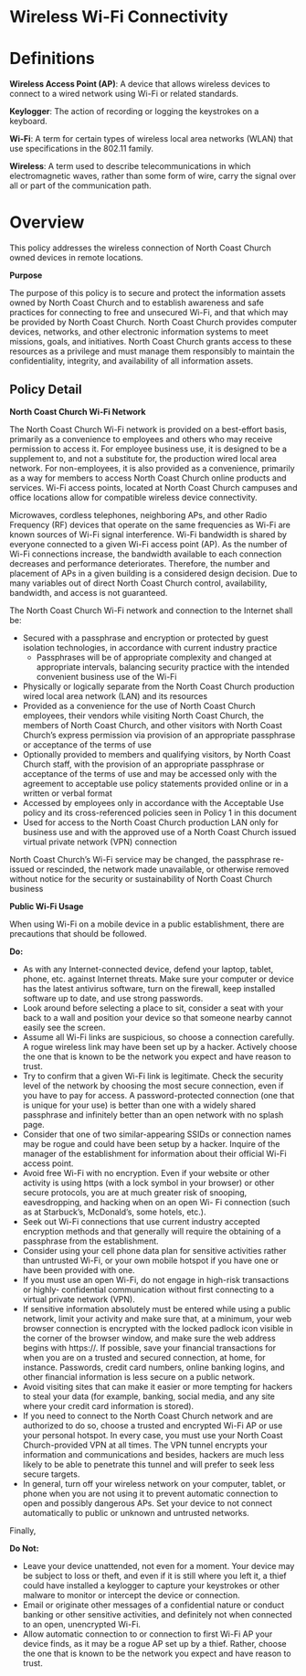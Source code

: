 # Wireless Wi-Fi Connectivity

# **Definitions**

**Wireless Access Point (AP)**: A device that allows wireless devices to connect to a wired network using Wi-Fi or related standards.

**Keylogger**: The action of recording or logging the keystrokes on a keyboard.

**Wi-Fi**: A term for certain types of wireless local area networks (WLAN) that use specifications in the 802.11 family.

**Wireless**: A term used to describe telecommunications in which electromagnetic waves, rather than some form of wire, carry the signal over all or part of the communication path.

# **Overview**

This policy addresses the wireless connection of North Coast Church owned devices in remote locations.

**Purpose**

The purpose of this policy is to secure and protect the information assets owned by North Coast Church and to establish awareness and safe practices for connecting to free and unsecured Wi-Fi, and that which may be provided by North Coast Church. North Coast Church provides computer devices, networks, and other electronic information systems to meet missions, goals, and initiatives. North Coast Church grants access to these resources as a privilege and must manage them responsibly to maintain the confidentiality, integrity, and availability of all information assets.

## **Policy Detail**

**North Coast Church Wi-Fi Network**

The North Coast Church Wi-Fi network is provided on a best-effort basis, primarily as a convenience to employees and others who may receive permission to access it. For employee business use, it is designed to be a supplement to, and not a substitute for, the production wired local area network. For non-employees, it is also provided as a convenience, primarily as a way for members to access North Coast Church online products and services. Wi-Fi access points, located at North Coast Church campuses and office locations allow for compatible wireless device connectivity.

Microwaves, cordless telephones, neighboring APs, and other Radio Frequency (RF) devices that operate on the same frequencies as Wi-Fi are known sources of Wi-Fi signal interference. Wi-Fi bandwidth is shared by everyone connected to a given Wi-Fi access point (AP). As the number of Wi-Fi connections increase, the bandwidth available to each connection decreases and performance deteriorates. Therefore, the number and placement of APs in a given building is a considered design decision. Due to many variables out of direct North Coast Church control, availability, bandwidth, and access is not guaranteed.

The North Coast Church Wi-Fi network and connection to the Internet shall be:

- Secured with a passphrase and encryption or protected by guest isolation technologies, in accordance with current industry practice
  - Passphrases will be of appropriate complexity and changed at appropriate intervals, balancing security practice with the intended convenient business use of the Wi-Fi
- Physically or logically separate from the North Coast Church production wired local area network (LAN) and its resources
- Provided as a convenience for the use of North Coast Church employees, their vendors while visiting North Coast Church, the members of North Coast Church, and other visitors with North Coast Church’s express permission via provision of an appropriate passphrase or acceptance of the terms of use
- Optionally provided to members and qualifying visitors, by North Coast Church staff, with the provision of an appropriate passphrase or acceptance of the terms of use and may be accessed only with the agreement to acceptable use policy statements provided online or in a written or verbal format
- Accessed by employees only in accordance with the Acceptable Use policy and its cross-referenced policies seen in Policy 1 in this document
- Used for access to the North Coast Church production LAN only for business use and with the approved use of a North Coast Church issued virtual private network (VPN) connection

North Coast Church’s Wi-Fi service may be changed, the passphrase re-issued or rescinded, the network made unavailable, or otherwise removed without notice for the security or sustainability of North Coast Church business

**Public Wi-Fi Usage**

When using Wi-Fi on a mobile device in a public establishment, there are precautions that should be followed.

**Do:**

- As with any Internet-connected device, defend your laptop, tablet, phone, etc. against Internet threats. Make sure your computer or device has the latest antivirus software, turn on the firewall, keep installed software up to date, and use strong passwords.
- Look around before selecting a place to sit, consider a seat with your back to a wall and position your device so that someone nearby cannot easily see the screen.
- Assume all Wi-Fi links are suspicious, so choose a connection carefully. A rogue wireless link may have been set up by a hacker. Actively choose the one that is known to be the network you expect and have reason to trust.
- Try to confirm that a given Wi-Fi link is legitimate. Check the security level of the network by choosing the most secure connection, even if you have to pay for access. A password-protected connection (one that is unique for your use) is better than one with a widely shared passphrase and infinitely better than an open network with no splash page.
- Consider that one of two similar-appearing SSIDs or connection names may be rogue and could have been setup by a hacker. Inquire of the manager of the establishment for information about their official Wi-Fi access point.
- Avoid free Wi-Fi with no encryption. Even if your website or other activity is using https (with a lock symbol in your browser) or other secure protocols, you are at much greater risk of snooping, eavesdropping, and hacking when on an open Wi- Fi connection (such as at Starbuck’s, McDonald’s, some hotels, etc.).
- Seek out Wi-Fi connections that use current industry accepted encryption methods and that generally will require the obtaining of a passphrase from the establishment.
- Consider using your cell phone data plan for sensitive activities rather than untrusted Wi-Fi, or your own mobile hotspot if you have one or have been provided with one.
- If you must use an open Wi-Fi, do not engage in high-risk transactions or highly- confidential communication without first connecting to a virtual private network (VPN).
- If sensitive information absolutely must be entered while using a public network, limit your activity and make sure that, at a minimum, your web browser connection is encrypted with the locked padlock icon visible in the corner of the browser window, and make sure the web address begins with https://. If possible, save your financial transactions for when you are on a trusted and secured connection, at home, for instance. Passwords, credit card numbers, online banking logins, and other financial information is less secure on a public network.
- Avoid visiting sites that can make it easier or more tempting for hackers to steal your data (for example, banking, social media, and any site where your credit card information is stored).
- If you need to connect to the North Coast Church network and are authorized to do so, choose a trusted and encrypted Wi-Fi AP or use your personal hotspot. In every case, you must use your North Coast Church-provided VPN at all times. The VPN tunnel encrypts your information and communications and besides, hackers are much less likely to be able to penetrate this tunnel and will prefer to seek less secure targets.
- In general, turn off your wireless network on your computer, tablet, or phone when you are not using it to prevent automatic connection to open and possibly dangerous APs. Set your device to not connect automatically to public or unknown and untrusted networks.

Finally,

**Do Not:**

- Leave your device unattended, not even for a moment. Your device may be subject to loss or theft, and even if it is still where you left it, a thief could have installed a keylogger to capture your keystrokes or other malware to monitor or intercept the device or connection.
- Email or originate other messages of a confidential nature or conduct banking or other sensitive activities, and definitely not when connected to an open, unencrypted Wi-Fi.
- Allow automatic connection to or connection to first Wi-Fi AP your device finds, as it may be a rogue AP set up by a thief. Rather, choose the one that is known to be the network you expect and have reason to trust.